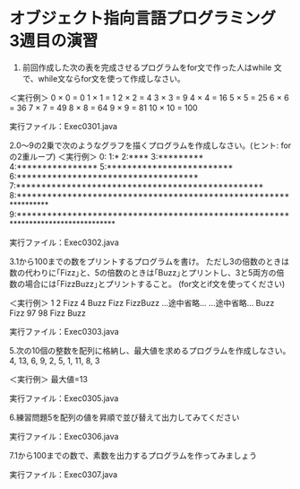 # オブジェクト指向言語プログラミング　3週目の演習
1. 前回作成した次の表を完成させるプログラムをfor文で作った人はwhile
文で、while文ならfor文を使って作成しなさい。

＜実行例＞
0 × 0 = 0
1 × 1 = 1
2 × 2 = 4
3 × 3 = 9
4 × 4 = 16
5 × 5 = 25
6 × 6 = 36
7 × 7 = 49
8 × 8 = 64
9 × 9 = 81
10 × 10 = 100

実行ファイル：Exec0301.java

2.0～9の2乗で次のようなグラフを描くプログラムを作成しなさい。(ヒント: forの2重ループ)
＜実行例＞
0:
1:*
2:****
3:*********
4:****************
5:*************************
6:************************************
7:*************************************************
8:****************************************************************
9:*********************************************************************************

実行ファイル：Exec0302.java

3.1から100までの数をプリントするプログラムを書け。
ただし3の倍数のときは数の代わりに｢Fizz｣と、5の倍数のときは｢Buzz｣とプリントし、3と5両方の倍数の場合には｢FizzBuzz｣とプリントすること。
(for文とif文を使ってください)

＜実行例＞
1
2
Fizz
4
Buzz
Fizz
FizzBuzz
...途中省略...
...途中省略...
Buzz
Fizz
97
98
Fizz
Buzz

実行ファイル：Exec0303.java

5.次の10個の整数を配列に格納し、最大値を求めるプログラムを作成しなさい。
4, 13, 6, 9, 2, 5, 1, 11, 8, 3

＜実行例＞
最大値=13

実行ファイル：Exec0305.java

6.練習問題5を配列の値を昇順で並び替えて出力してみてください

実行ファイル：Exec0306.java

7.1から100までの数で、素数を出力するプログラムを作ってみましょう

実行ファイル：Exec0307.java
